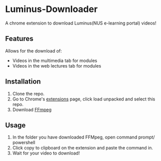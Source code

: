# Luminus-Downloader
A chrome extension to download Luminus(NUS e-learning portal) videos!

## Features
Allows for the download of:
* Videos in the multimedia tab for modules
* Videos in the web lectures tab for modules

## Installation

1. Clone the repo.
2. Go to Chrome's [extensions](chrome://extensions/) page, click load unpacked and select this repo.
3. Download [FFmpeg](https://www.ffmpeg.org/download.html)

## Usage

1. In the folder you have downloaded FFMpeg, open command prompt/ powershell
2. Click copy to clipboard on the extension and paste the command in. 
3. Wait for your video to download!

